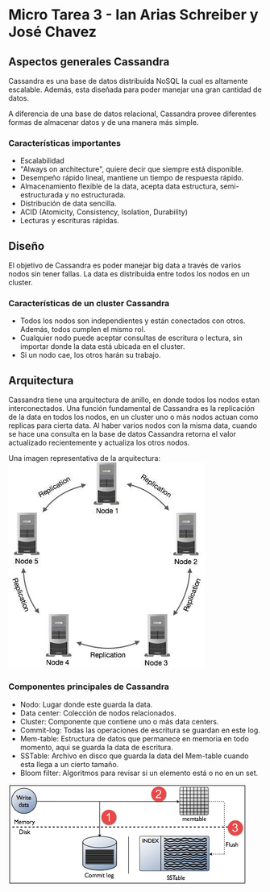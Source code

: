# Micro Tarea 3 - Ian Arias Schreiber y José Chavez
## Aspectos generales Cassandra
Cassandra es una base de datos distribuida NoSQL la cual es altamente escalable. Además, esta diseñada para poder manejar una gran cantidad de datos.

A diferencia de una base de datos relacional, Cassandra provee diferentes formas de almacenar datos y de una manera más simple.

### Características importantes
- Escalabilidad
- "Always on architecture", quiere decir que siempre está disponible.
- Desempeño rápido lineal, mantiene un tiempo de respuesta rápido.
- Almacenamiento flexible de la data, acepta data estructura, semi-estructurada y no estructurada.
- Distribución de data sencilla. 
- ACID (Atomicity, Consistency, Isolation, Durability)
- Lecturas y escrituras rápidas.

## Diseño
El objetivo de Cassandra es poder manejar big data a través de varios nodos sin tener fallas. La data es distribuida entre todos los nodos en un cluster.
### Características de un cluster Cassandra
- Todos los nodos son independientes y están conectados con otros. Además, todos cumplen el mismo rol.
- Cualquier nodo puede aceptar consultas de escritura o lectura, sin importar donde la data está ubicada en el cluster.
- Si un nodo cae, los otros harán su trabajo.

## Arquitectura
Cassandra tiene una arquitectura de anillo, en donde todos los nodos estan interconectados.
Una función fundamental de Cassandra es la replicación de la data en todos los nodos, en un cluster uno o más nodos actuan como replicas para cierta data.
Al haber varios nodos con la misma data, cuando se hace una consulta en la base de datos Cassandra retorna el valor actualizado recientemente y actualiza los otros nodos.

Una imagen representativa de la arquitectura:
![arquitecturaCassandra](../../imagenes/data_replication.jpg)

### Componentes principales de Cassandra
- Nodo: Lugar donde este guarda la data.
- Data center: Colección de nodos relacionados.
- Cluster: Componente que contiene uno o más data centers.
- Commit-log: Todas las operaciones de escritura se guardan en este log.
- Mem-table: Estructura de datos que permanece en memoria en todo momento, aqui se guarda la data de escritura.
- SSTable: Archivo en disco que guarda la data del Mem-table cuando esta llega a un cierto tamaño.
- Bloom filter: Algoritmos para revisar si un elemento está o no en un set.


![arquitecturaCassandr2a](../../imagenes/cassandra-architecture2.png)
